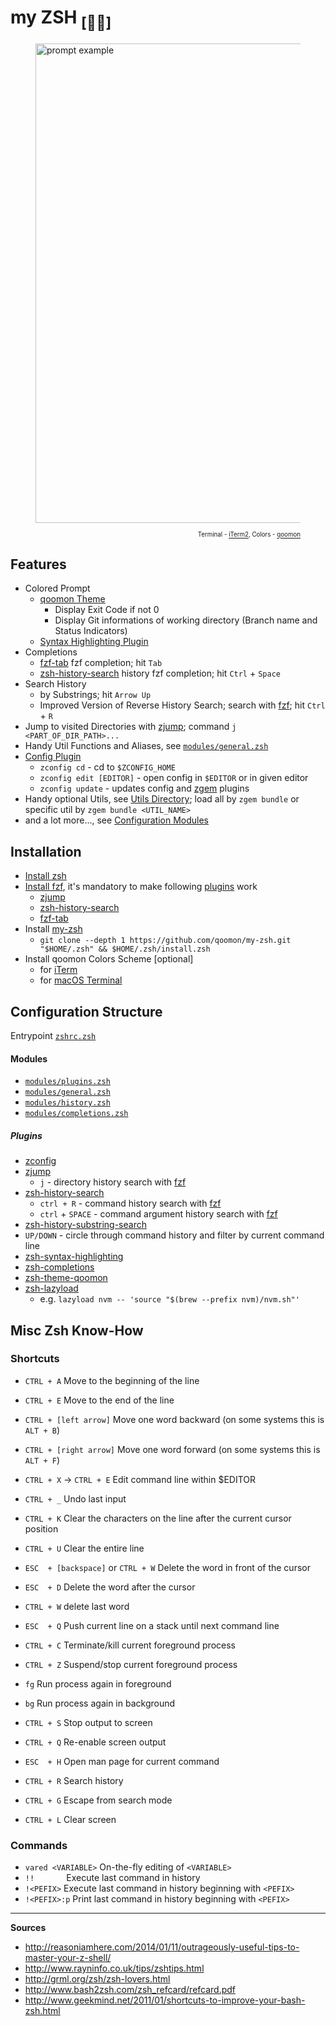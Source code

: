 # my ZSH <sub>[🌊🐚]</sub>

<figure>
  <img width="767" alt="prompt example" src="https://github.com/qoomon/my-zsh/assets/3963394/75aec48b-7c98-47db-8806-75e3473f0766">
  <figcaption>
    <p align="right"><sup><sup>
      Terminal - <a href="https://iterm2.com/">iTerm2</a>,
      Colors - <a href="https://github.com/qoomon/zsh-theme-qoomon/blob/master/qoomon.itermcolors">qoomon</a>
    </sup></sup></p>
  </figcaption>
</figure>

## Features
* Colored Prompt
  * [qoomon Theme](https://github.com/qoomon/zsh-theme-qoomon.git)
    * Display Exit Code if not 0
    * Display Git informations of working directory (Branch name and Status Indicators)
  * [Syntax Highlighting Plugin](https://github.com/zsh-users/zsh-syntax-highlighting.git)
* Completions
  * [fzf-tab](https://github.com/Aloxaf/fzf-tab) fzf completion; hit `Tab`
  * [zsh-history-search](https://github.com/qoomon/zsh-history-search.git) history fzf completion; hit `Ctrl` + `Space`
* Search History
  * by Substrings; hit `Arrow Up`
  * Improved Version of Reverse History Search; search with [fzf](https://github.com/junegunn/fzf#installation); hit `Ctrl` + `R`
* Jump to visited Directories with [zjump](https://github.com/qoomon/zjump.git); command `j <PART_OF_DIR_PATH>...`
* Handy Util Functions and Aliases, see [`modules/general.zsh`](modules/general.zsh)
* [Config Plugin](https://github.com/qoomon/zconfig)
  * `zconfig cd` - cd to `$ZCONFIG_HOME`
  * `zconfig edit [EDITOR]` - open config in `$EDITOR` or in given editor
  * `zconfig update` - updates config and [zgem](https://github.com/qoomon/zgem) plugins
* Handy optional Utils, see [Utils Directory](utils/); load all by `zgem bundle` or specific util by `zgem bundle <UTIL_NAME>`
* and a lot more..., see [Configuration Modules](#modules)


## Installation
* [Install zsh](https://github.com/robbyrussell/oh-my-zsh/wiki/Installing-ZSH#how-to-install-zsh-in-many-platforms)
* [Install fzf](https://github.com/junegunn/fzf#installation), it's mandatory to make following [plugins](#plugins) work
  * [zjump](https://github.com/qoomon/zjump.git)
  * [zsh-history-search](https://github.com/qoomon/zsh-history-search.git)
  * [fzf-tab](https://github.com/Aloxaf/fzf-tab)
* Install [my-zsh](https://github.com/qoomon/my-zsh)
  * `git clone --depth 1 https://github.com/qoomon/my-zsh.git "$HOME/.zsh" && $HOME/.zsh/install.zsh`
* Install qoomon Colors Scheme [optional]
  * for <a href="https://raw.githubusercontent.com/qoomon/zsh-theme-qoomon/master/qoomon.itermcolors" download="qoomon.itermcolors">iTerm</a>
  * for [macOS Terminal](https://raw.githubusercontent.com/qoomon/zsh-theme-qoomon/master/qoomon.terminal)


## Configuration Structure
Entrypoint [`zshrc.zsh`](zshrc.zsh)

#### Modules
* [`modules/plugins.zsh`](modules/plugins.zsh)
* [`modules/general.zsh`](modules/general.zsh)
* [`modules/history.zsh`](modules/history.zsh)
* [`modules/completions.zsh`](modules/completions.zsh)

##### Plugins
* [zconfig](https://github.com/qoomon/zconfig)
* [zjump](https://github.com/qoomon/zjump.git)
  * `j` - directory history search with [fzf](https://github.com/junegunn/fzf)
* [zsh-history-search](https://github.com/qoomon/zsh-history-search.git)
  * `ctrl + R` - command history search with [fzf](https://github.com/junegunn/fzf)
  * `ctrl` + `SPACE` - command argument history search with [fzf](https://github.com/junegunn/fzf)
 * [zsh-history-substring-search](https://github.com/zsh-users/zsh-history-substring-search.git)
 * `UP/DOWN` - circle through command history and filter by current command line
* [zsh-syntax-highlighting](https://github.com/zsh-users/zsh-syntax-highlighting.git)
* [zsh-completions](https://github.com/zsh-users/zsh-completions.git)
* [zsh-theme-qoomon](https://github.com/qoomon/zsh-theme-qoomon.git)
* [zsh-lazyload](https://github.com/qoomon/zsh-lazyload)
  * e.g. `lazyload nvm -- 'source "$(brew --prefix nvm)/nvm.sh"'`

## Misc Zsh Know-How

### Shortcuts

* `CTRL + A`	Move to the beginning of the line
* `CTRL + E`	Move to the end of the line
* `CTRL + [left arrow]`	Move one word backward (on some systems this is `ALT + B`)
* `CTRL + [right arrow]`	Move one word forward (on some systems this is `ALT + F`)

* `CTRL + X`  -> `CTRL + E` Edit command line within $EDITOR
* `CTRL + _` Undo last input
* `CTRL + K` Clear the characters on the line after the current cursor position
* `CTRL + U` Clear the entire line
* `ESC  + [backspace]` or `CTRL + W` Delete the word in front of the cursor
* `ESC  + D` Delete the word after the cursor
* `CTRL + W` delete last word

* `ESC  + Q` Push current line on a stack until next command line

* `CTRL + C` Terminate/kill current foreground process
* `CTRL + Z` Suspend/stop current foreground process
 * `fg` Run process again in foreground
 * `bg` Run process again in background
* `CTRL + S` Stop output to screen
* `CTRL + Q` Re-enable screen output

* `ESC  + H` Open man page for current command

* `CTRL + R` Search history
* `CTRL + G` Escape from search mode

* `CTRL + L` Clear screen


### Commands
* `vared <VARIABLE>` On-the-fly editing of `<VARIABLE>`
* `!!`               Execute last command in history
* `!<PEFIX>`         Execute last command in history beginning with `<PEFIX>`
* `!<PEFIX>:p`       Print last command in history beginning with `<PEFIX>`


---
**Sources**
* http://reasoniamhere.com/2014/01/11/outrageously-useful-tips-to-master-your-z-shell/
* http://www.rayninfo.co.uk/tips/zshtips.html
* http://grml.org/zsh/zsh-lovers.html
* http://www.bash2zsh.com/zsh_refcard/refcard.pdf
* http://www.geekmind.net/2011/01/shortcuts-to-improve-your-bash-zsh.html
